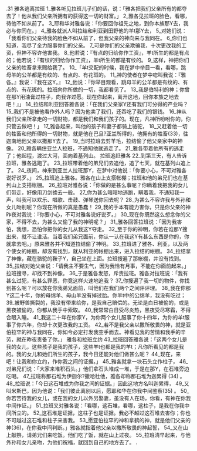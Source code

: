 .31 
雅各逃离拉班 
1_雅各听见拉班儿子们的话，说：「雅各把我们父亲所有的都夺去了！他从我们父亲所拥有的获得这一切的财富。」 2_雅各见拉班的脸色，看哪，待他不如从前了。 3_耶和华对雅各说：「你要回你祖先之地，到你本族那Y去，我必与你同在。」 4_雅各就派人叫拉结和利亚到田野他的羊t那Y去， 5_对她们说：「我看你们父亲待我的脸色不如从前了，但我父亲的神向来与我同在。 6_你们也知道，我尽了全力服事你们的父亲。 7_可是你们的父亲欺骗我，十次更改我的工资，但神不容许他害我。 8_他若说：『有点的归给你作工资』，羊t所生的都是有点的；他若说：『有纹的归给你作工资』，羊t所生的都是有纹的。 9_这样，神把你们父亲的牲畜拿来赐给我了。 
10_「羊t交配的时候，我在梦中举目一看，看哪，跳母羊的公羊都是有纹的、有点的、有花斑的。 11_神的使者在梦中唿叫我说：『雅各。』我说：『我在这Y。』 12_他说：『你举目观看，跳母羊的公羊都是有纹的、有点的、有花斑的。拉班向你所做的一切，我都看见了。 13_我是伯特利的神；你曾在那Y用油膏过柱子，向我许过愿。现在你起来，离开这地，回你本族之地去吧！』」 14_拉结和利亚回答雅各说：「在我们父亲家Y还有我们可分得的产业吗？ 15_我们不是被他看作外人吗？因为他卖了我们，还吞吃了我们的银钱。 16_神从我们父亲所拿走的一切财物，都是我们和我们孩子的。现在，凡神所吩咐你的，你只管去做吧！」 
17_雅各起来，叫他的孩子和妻子都骑上骆驼， 18_又赶着他一切的牲畜和他所得的一切财物，就是他在巴旦?亚兰所得的，他拥有的牲畜(33)，往迦南地他父亲以撒那Y去了。 19_当时拉班去剪羊毛，拉结偷了他父亲家中的神像。 20_雅各瞒住亚兰人拉班，不通知他就逃走了。 21_雅各带着他所有的逃走了；他起程，渡过大河，面向着基列山。 
拉班追赶雅各 
22_到第三天，有人告诉拉班，雅各逃跑了。 23_拉班带着他的弟兄们去追他，追了七天，就在基列山追上了。 24_夜间，神来到亚兰人拉班那Y，在梦中对他说：「你要小心，不可对雅各说好说歹。」 
25_拉班追上雅各。雅各在山上支搭帐棚；拉班和他的弟兄们也在基列山上支搭帐棚。 26_拉班对雅各说：「你做的是甚么事呢？你瞒着我把我的女儿们带走，好像用刀剑掳去一般。 27_你为甚么暗暗地逃跑，瞒着我，不通知我一声，叫我可以欢乐、唱歌、击鼓、弹琴送你回去呢？ 28_为甚么不容许我与外孙和女儿吻别呢？你现在所做的真是愚蠢！ 29_我的手本有能力害你，只是你父亲的神昨夜对我说：『你要小心，不可对雅各说好说歹。』 30_现在你既然这么想念你的父家，不得不去，为甚么又偷了我的神明呢？」 31_雅各回答拉班说：「因为我害怕，我想，恐怕你把你的女儿从我这Y夺走。 32_至于你的神明，你若在谁那Y搜出来，就不让谁活。当着我们弟兄面前，你认一认在我这Y有甚么东西是你的，你就拿去吧。」原来雅各并不知道拉结偷了神明。 
33_拉班进了雅各、利亚，以及两个使女的帐棚，却没有找到，就从利亚的帐棚出来，进入拉结的帐棚。 34_拉结拿了神像，藏在骆驼的鞍子Y，自己坐在上面。拉班搜遍了那帐棚，并没有找到。 35_拉结对她父亲说：「请我主不要生气，因为我恰有月事，不能在你面前起来。」拉班搜寻，却找不到神像。 
36_于是雅各发怒，斥责拉班。雅各对拉班说：「我有甚么过犯，有甚么罪恶，你竟这样火速地追我？ 37_你搜遍了我一切的物件，你找到甚么呢？可以放在你我弟兄面前，叫他们在我们两个之间评评理。 38_我在你那Y这二十年，你的母绵羊、母山羊没有掉过胎。你羊t中的公绵羊，我没有吃过； 39_被野兽撕裂的，我没有带来给你，是我自己赔偿的。无论是白日被偷的，或是黑夜被偷的，你都从我手中索取。 40_我常常白日受尽炎热，黑夜受尽寒霜，不得合眼入睡。 41_我这二十年在你家Y，为你两个女儿服事了你十四年，为你的羊t服事了你六年，你却十次更改我的工资。 42_若不是我父亲以撒所敬畏的神，就是亚伯拉罕的神与我同在，你如今必定打发我空手而去。神看见我的苦情和我手的辛劳，就在昨夜责备了你。」 
雅各和拉班立约 
43_拉班回答雅各说：「这两个女儿是我的女儿，这些孩子是我的孩子，这些羊t也都是我的羊t；凡你所看见的都是我的。我的女儿和她们所生的孩子，我今日还能对他们做甚么呢？ 44_现在，来吧！让我和你立约，作你我之间的证据。」 45_雅各就拿一块石头立作柱子， 46_对弟兄们说：「大家来堆积石头。」他们拿石头堆成一堆，于是在那Y，在石堆旁边吃喝。 47_拉班称那石堆为伊迦尔?撒哈杜他，雅各却称那石堆为迦累得 (34) 。 48_拉班说：「今日这石堆成为你我之间的证据。」因此这地方名叫迦累得， 49_又叫米斯巴，因为他说：「我们彼此离别以后，愿耶和华在你我中间鉴察(35) 。 50_你若苦待我的女儿，或在我的女儿以外另娶妻，虽没有人在场，你看，有神在你我中间作证。」 
51_拉班又对雅各说：「看哪，这石堆，看哪，这柱子，是我在你我中间所立的。 52_这石堆是证据，这柱子也是证据。我必不越过这石堆去害你；你也不可越过这石堆和柱子来害我。 53_愿亚伯拉罕的神和拿鹤的神，就是他们父亲的神(36)，在你我中间判断。」雅各就指着他父亲以撒所敬畏的神起誓， 54_又在山上献祭，请弟兄们来吃饭。他们吃了饭，就在山上过夜。 55_拉班清早起来，与他外孙和女儿亲吻，为他们祝福，就回到自己的地方去了。 
.